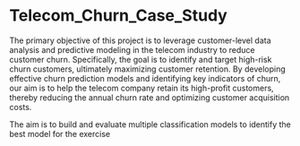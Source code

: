 # Telecom_Churn_Case_Study
The primary objective of this project is to leverage customer-level data analysis and predictive modeling in the telecom industry to reduce customer churn. Specifically, the goal is to identify and target high-risk churn customers, ultimately maximizing customer retention. By developing effective churn prediction models and identifying key indicators of churn, our aim is to help the telecom company retain its high-profit customers, thereby reducing the annual churn rate and optimizing customer acquisition costs.

The aim is to build and evaluate multiple classification models to identify the best model for the exercise

